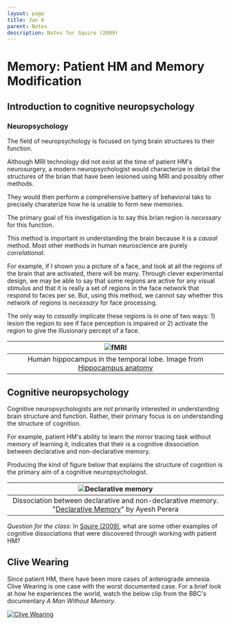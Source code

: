 ```yaml
---
layout: page
title: Jan 6
parent: Notes
description: Notes for Squire (2009)
---
```


# Memory: Patient HM and Memory Modification

## Introduction to cognitive neuropsychology

### Neuropsychology

The field of neuropsychology is focused on tying brain structures to their function. 

Although MRI technology did not exist at the time of patient HM's neurosurgery, a modern neuropsychologist would characterize in detail the structures of the brian that have been lesioned using MRI and possibly other methods. 

They would then perform a comprehensive battery of behavioral taks to precisely charaterize how he is unable to form new memories. 

The primary goal of his investigation is to say this brian region is *necessary* for this function. 

This method is important in understanding the brain because it is a *causal* method. Most other methods in human neuroscience are purely *correlational*. 

For example, if I shown you a picture of a face, and look at all the regions of the brain that are activated, there will be many. Through clever experimental design, we may be able to say that some regions are active for any visual stimulus and that it is really a set of regions in the face network that respond to faces per se. But, using this method, we cannot say whether this network of regions is *necessary* for face processing. 

The only way to *casually* implicate these regions is in one of two ways: 1) lesion the region to see if face perception is impaired or 2) activate the region to give the illusionary percept of a face. 

| ![fMRI](../../assets/images/hippocampus.png) |
|:--:|
| Human hippocampus in the temporal lobe. Image from [Hippocampus anatomy](https://en.wikipedia.org/wiki/Hippocampus_anatomy) |

## Cognitive neuropsychology

Cognitive neuropsychologists are *not* primarily interested in understanding brain structure and function. Rather, their primary focus is on understanding the structure of cognition. 

For example, patient HM's ability to learn the mirror tracing task without memory of learning it, indicates that their is a cognitive dissociation between declarative and non-declarative memory.

Producing the kind of figure below that explains the structure of cognition is the primary aim of a cognitive neuropsychologist. 

| ![Declarative memory](../../assets/images/long-term-memory.jpg) |
|:--:|
| Dissociation between declarative and non-declarative memory. "[Declarative Memory](https://www.simplypsychology.org/declarative-memory.html)" by Ayesh Perera |

*Question for the class*: In [Squire (2009)](https://www.sciencedirect.com/science/article/pii/S0896627308010957?via%3Dihub), what are some other examples of cognitive dissociations that were discovered through working with patient HM? 

## Clive Wearing

Since patient HM, there have been more cases of anterograde amnesia. Clive Wearing is one case with the worst documented case. For a brief look at how he experiences the world, watch the below clip from the BBC's documentary *A Man Without Memory*.

[![Clive Wearing](https://img.youtube.com/vi/Vwigmktix2Y/0.jpg)](https://www.youtube.com/watch?v=Vwigmktix2Y)

